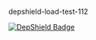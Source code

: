 depshield-load-test-112

[![DepShield Badge](https://cpeters2.dev.depshield.sonatype.org/badges/depshield-load-cpeters2d/depshield-load-test-112/depshield.svg)](https://sonatype.github.io/depshield-github-pages)
